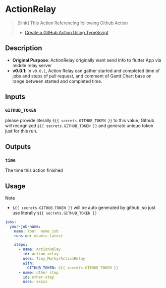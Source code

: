 # ActionRelay

> [!link]
> This Action Referencing following Github Action
> - [Create a GitHub Action Using TypeScript](https://github.com/actions/typescript-action)

## Description

- **Original Purpose**: ActionRelay originally want send Info to flutter App via middle relay server
- **v0.0.1**: In `v0.0.1`, Action Relay can gather started and completed time of jobs and steps of pull request, and comment of Gantt Chart base on range between started and completed time.

## Inputs

### `GITHUB_TOKEN`
please provide literally `${{ secrets.GITHUB_TOKEN }}` to this value, Github will recognized `${{ secrets.GITHUB_TOKEN }}`
 and generate unique token just for this run.

## Outputs

### `time`

The time this action finished

## Usage

> [!note]
>
> - `${{ secrets.GITHUB_TOKEN }}` will be auto generated by github, so just use
>   literally `${{ secrets.GITHUB_TOKEN }}`

```yaml
jobs:
  your-job-name:
    name: Your  name job
    runs-on: ubuntu-latest

    steps:
      - name: ActionRelay
        id: action-relay
        uses: Tiny_Murky/ActionRelay
        with:
          GITHUB_TOKEN: ${{ secrets.GITHUB_TOKEN }}
      - name: other step
        id: other-step
        uses: xxxxx
```
